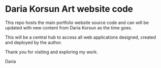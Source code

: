 # Daria Korsun Art website code

This repo hosts the main portfolio website source code and can will be updated with new content from Daria Korsun as the time goes.

This will be a central hub to access all web applications designed, created and deployed by the author.

Thank you for visiting and exploring my work.

Daria


